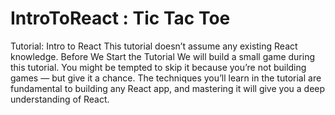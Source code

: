 # IntroToReact : Tic Tac Toe
Tutorial: Intro to React This tutorial doesn’t assume any existing React knowledge.  Before We Start the Tutorial We will build a small game during this tutorial. You might be tempted to skip it because you’re not building games — but give it a chance. The techniques you’ll learn in the tutorial are fundamental to building any React app, and mastering it will give you a deep understanding of React.

